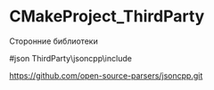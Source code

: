 # CMakeProject_ThirdParty
Сторонние библиотеки

#json
ThirdParty\jsoncpp\include

https://github.com/open-source-parsers/jsoncpp.git